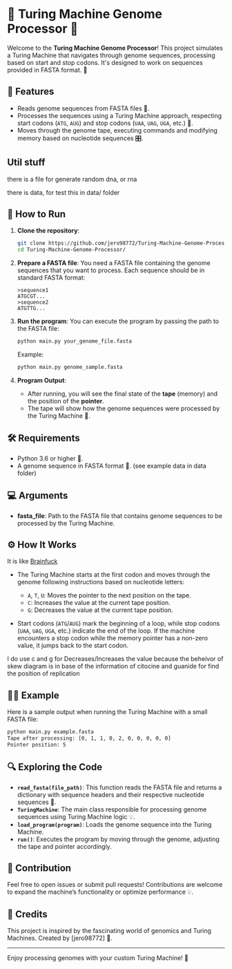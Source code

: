 # 🧬 Turing Machine Genome Processor 🦠

Welcome to the **Turing Machine Genome Processor**! This project simulates a Turing Machine that navigates through genome sequences, processing based on start and stop codons. It's designed to work on sequences provided in FASTA format. 🚀

## 📝 Features
- Reads genome sequences from FASTA files 📄.
- Processes the sequences using a Turing Machine approach, respecting start codons (`ATG`, `AUG`) and stop codons (`UAA`, `UAG`, `UGA`, etc.) 🔬.
- Moves through the genome tape, executing commands and modifying memory based on nucleotide sequences 🎛️.

## Util stuff

there is a file for generate random dna, or rna 

there is data, for test this in data/ folder

## 🚀 How to Run

1. **Clone the repository**:
   ```bash
   git clone https://github.com/jero98772/Turing-Machine-Genome-Processor.git
   cd Turing-Machine-Genome-Processor/
   ```

2. **Prepare a FASTA file**: You need a FASTA file containing the genome sequences that you want to process. Each sequence should be in standard FASTA format:
   ```
   >sequence1
   ATGCGT...
   >sequence2
   ATGTTG...
   ```

3. **Run the program**:
   You can execute the program by passing the path to the FASTA file:
   ```bash
   python main.py your_genome_file.fasta
   ```

   Example:
   ```bash
   python main.py genome_sample.fasta
   ```

4. **Program Output**:
   - After running, you will see the final state of the **tape** (memory) and the position of the **pointer**.
   - The tape will show how the genome sequences were processed by the Turing Machine 🧠.

## 🛠️ Requirements

- Python 3.6 or higher 🐍.
- A genome sequence in FASTA format 📜. (see example data in data folder)

## 💻 Arguments

- **fasta_file**: Path to the FASTA file that contains genome sequences to be processed by the Turing Machine.

## ⚙️ How It Works

It is like [Brainfuck](https://es.wikipedia.org/wiki/Brainfuck)

- The Turing Machine starts at the first codon and moves through the genome following instructions based on nucleotide letters:
  - `A`, `T`, `U`: Moves the pointer to the next position on the tape.
  - `C`: Increases the value at the current tape position.
  - `G`: Decreases the value at the current tape position.

- Start codons (`ATG`/`AUG`) mark the beginning of a loop, while stop codons (`UAA`, `UAG`, `UGA`, etc.) indicate the end of the loop. If the machine encounters a stop codon while the memory pointer has a non-zero value, it jumps back to the start codon.

I do use c and g for  Decreases/Increases the value because the beheivor of skew diagram is in base of the information of citocine and guanide for find the position of replication 

## 👩‍💻 Example

Here is a sample output when running the Turing Machine with a small FASTA file:
```bash
python main.py example.fasta
Tape after processing: [0, 1, 1, 0, 2, 0, 0, 0, 0, 0]
Pointer position: 5
```

## 🔍 Exploring the Code

- **`read_fasta(file_path)`**: This function reads the FASTA file and returns a dictionary with sequence headers and their respective nucleotide sequences 🧬.
- **`TuringMachine`**: The main class responsible for processing genome sequences using Turing Machine logic 💡.
- **`load_program(program)`**: Loads the genome sequence into the Turing Machine.
- **`run()`**: Executes the program by moving through the genome, adjusting the tape and pointer accordingly.

## 🧪 Contribution

Feel free to open issues or submit pull requests! Contributions are welcome to expand the machine’s functionality or optimize performance 💡.

## 🧬 Credits

This project is inspired by the fascinating world of genomics and Turing Machines. Created by [jero98772] 🌟.

---

Enjoy processing genomes with your custom Turing Machine! 🎉
